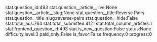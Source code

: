stat.question_id:493
stat.question__article__live:None
stat.question__article__slug:None
stat.question__title:Reverse Pairs
stat.question__title_slug:reverse-pairs
stat.question__hide:False
stat.total_acs:764
stat.total_submitted:4121
stat.total_column_articles:1
stat.frontend_question_id:493
stat.is_new_question:False
status:None
difficulty.level:3
paid_only:False
is_favor:False
frequency:0
progress:0
